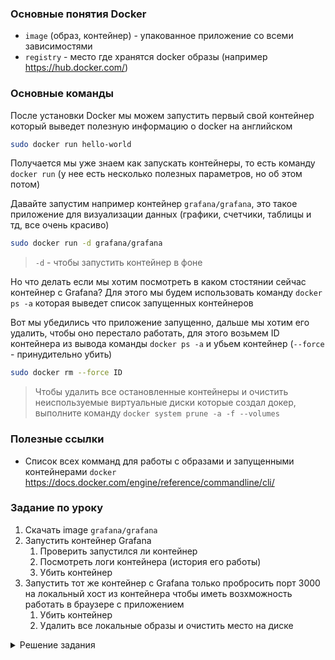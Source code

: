 ### Основные понятия Docker

- `image` (образ, контейнер) - упакованное приложение со всеми зависимостями
- `registry` - место где хранятся docker образы (например https://hub.docker.com/)

### Основные команды

После установки Docker мы можем запустить первый свой контейнер который выведет полезную информацию о docker на английском

```sh
sudo docker run hello-world
```

Получается мы уже знаем как запускать контейнеры, то есть команду `docker run` (у нее есть несколько полезных параметров, но об этом потом)

Давайте запустим например контейнер `grafana/grafana`, это такое приложение для визуализации данных (графики, счетчики, таблицы и тд, все очень красиво)

```sh
sudo docker run -d grafana/grafana
```
> `-d` - чтобы запустить контейнер в фоне

Но что делать если мы хотим посмотреть в каком стостянии сейчас контейнер с Grafana? Для этого мы будем использовать команду `docker ps -a` которая выведет список запущенных контейнеров

Вот мы убедились что приложение запущенно, дальше мы хотим его удалить, чтобы оно перестало работать, для этого возьмем ID контейнера из вывода команды `docker ps -a` и убьем контейнер (`--force` - принудительно убить)

```sh
sudo docker rm --force ID
```

> Чтобы удалить все остановленные контейнеры и очистить неиспользуемые виртуальные диски которые создал докер, выполните команду `docker system prune -a -f --volumes`

### Полезные ссылки

- Список всех комманд для работы с образами и запущенными контейнерами `docker` https://docs.docker.com/engine/reference/commandline/cli/

### Задание по уроку

1. Скачать image `grafana/grafana`
2. Запустить контейнер Grafana
   1. Проверить запустился ли контейнер
   2. Посмотреть логи контейнера (история его работы)
   3. Убить контейнер
3. Запустить тот же контейнер с Grafana только пробросить порт 3000 на локальный хост из контейнера чтобы иметь возхможность работать в браузере с приложением
   1. Убить контейнер
   2. Удалить все локальные образы и очистить место на диске

<details>
  <summary>Решение задания</summary>

1. `sudo docker pull grafana/grafana`
2. `sudo docker run grafana/grafana`
   1. `sudo docker ps -a`
   2. `sudo docker logs ID`
   3. `sudo docker rm --force ID`
3. `sudo docker run -p 3000:3000 grafana/grafana` в браузере открыть `localhost:3000`
   1. `sudo docker rm --force ID`
   2. `sudo docker system prune -a -f --volumes`

</details>
